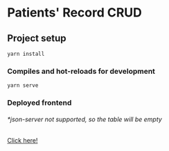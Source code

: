 # Patients' Record CRUD

## Project setup
```
yarn install
```

### Compiles and hot-reloads for development
```
yarn serve
```

### Deployed frontend 
###### *json-server not supported, so the table will be empty
[Click here!](https://patients-record-crud.netlify.app/)

